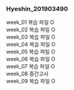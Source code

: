 ### Hyeshin_201903490

week_01 복습 파일 O <br>
week_02 복습 파일 O <br>
week_03 복습 파일 O <br>
week_04 복습 파일 O <br>
week_05 복습 파일 O <br>
week_06 복습 파일 O <br>
week_07 복습 파일 O <br>
week_08 중간고사 <br>
week_09 복습 파일 O <br>
